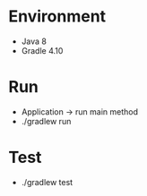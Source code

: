 # Environment
-  Java 8
- Gradle 4.10

# Run
- Application -> run main method
- ./gradlew run

# Test
- ./gradlew test

